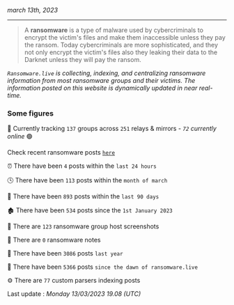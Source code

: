 _march 13th, 2023_

---

> A **ransomware** is a type of malware used by cybercriminals to encrypt the victim's files and make them inaccessible unless they pay the ransom. Today cybercriminals are more sophisticated, and they not only encrypt the victim's files also they leaking their data to the Darknet unless they will pay the ransom.


_`Ransomware.live` is collecting, indexing, and centralizing ransomware information from most ransomware groups and their victims. The information posted on this website is dynamically updated in near real-time._

### Some figures 

🔎 Currently tracking `137` groups across `251` relays & mirrors - _`72` currently online_ 🟢

Check recent ransomware posts [`here`](recentposts.md)


⏰ There have been `4` posts within the `last 24 hours`

🕓 There have been `113` posts within the `month of march`

📅 There have been `893` posts within the `last 90 days`

🏚 There have been `534` posts since the `1st January 2023`

📸 There are `123` ransomware group host screenshots

📝 There are `0` ransomware notes

🚀 There have been `3086` posts `last year`

🐣 There have been `5366` posts `since the dawn of ransomware.live`

⚙️ There are `77` custom parsers indexing posts



Last update : _Monday 13/03/2023 19.08 (UTC)_

